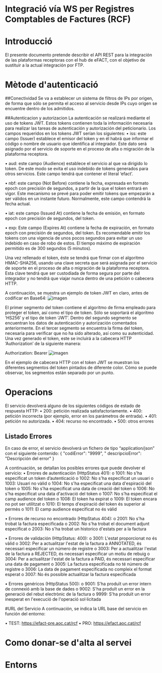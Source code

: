 # Integració vía WS per Registres Comptables de Factures (RCF)

# Introducció
El presente documento pretende describir el API REST para la integración de las plataformas receptoras con el hub de eFACT, con el objetivo de sustituir a la actual integración por FTP.

# Mètode d'autenticació
##Conectividad
Se va a establecer un sistema de filtros de IPs por origen, de forma que sólo se permita el acceso al servicio desde IPs cuyo origen se encuentre dentro de los admitidos.

##Autenticacion y autorizacion
La autenticación se realizará mediante el uso de tokens JWT. Estos tokens contienen toda la información necesaria para realizar las tareas de autenticación y autorización del peticionario. 
Los campos requeridos en los tokens JWT serían los siguientes:
•	iss: este campo (Issuer) establece el emisor del token y en él habrá que informar el código o nombre de usuario que identifica al integrador. Este dato será asignado por el servicio de soporte en el proceso de alta o migración de la plataforma receptora.

•	aud: este campo (Audience) establece el servicio al que va dirigido lo token. De este modo se evita el uso indebido de tokens generados para otros servicios. Este campo tendrá que contener el literal ‘efact’.

•	nbf: este campo (Not Before) contiene la fecha, expresada en formato epoch con precisión de segundos, a partir de la que el token entrará en vigor. Este mecanismo se prevé para poder emitir tokens que empezarán a ser válidos en un instante futuro. Normalmente, este campo contendrá la fecha actual.

•	iat: este campo (Issued At) contiene la fecha de emisión, en formato epoch con precisión de segundos, del token.

•	exp: Este campo (Expires At) contiene la fecha de expiración, en formato epoch con precisión de segundos, del token. Es recomendable emitir los tokens con una vigencia de unos pocos segundos para evitar un uso indebido en caso de robo de estos. El tiempo máximo de expiración permitido es de 300 segundos (5 minutos).

Una vez rellenado el token, éste se tendrá que firmar con el algoritmo HMAC-SHA256, usando una clave secreta que será asignada por el servicio de soporte en el proceso de alta o migración de la plataforma receptora. Esta clave tendrá que ser custodiada de forma segura por parte del integrador y no tendrá que viajar nunca dentro de una petición o cabecera HTTP.

A continuación, se muestra un ejemplo de token JWT en claro, antes de codificar en Base64:
![imagen](https://github.com/ConsorciAOC/eFact/assets/92558339/56688b5b-7f44-4311-ba04-4910577f7c9f)

El primer segmento del token contiene el algoritmo de firma empleado para proteger el token, así como el tipo de token. Sólo se soportará el algoritmo ‘HS256’ y el tipo de token ‘JWT’. Dentro del segundo segmento se encuentran los datos de autenticación y autorización comentados anteriormente. En el tercer segmento se encuentra la firma del token, necesaria para verificar que no ha sido alterado, así como su autenticidad.
Una vez generado el token, este se incluirá a la cabecera HTTP ‘Authorization’ de la siguiente manera:

Authorization: Bearer 
![imagen](https://github.com/ConsorciAOC/eFact/assets/92558339/47bb7a04-9607-4942-b539-45b81043d10d)

En el ejemplo de cabecera HTTP con el token JWT se muestran los diferentes segmentos del token pintados de diferente color. Cómo se puede observar, los segmentos están separado por un punto.
# Operacions
El servicio devolverá alguno de los siguientes códigos de estado de respuesta HTTP:
•	200: petición realizada satisfactoriamente.
•	400: petición incorrecta (por ejemplo, error en los parámetros de entrada).
•	401: petición no autorizada.
•	404: recurso no encontrado.
•	500: otros errores



## Listado Errores

En caso de error, el servicio devolverá un fichero de tipo “application/json” con el siguiente contenido:
{
   "codiError": "9999",
   " descripcioError": "Descripción del error"
}

A continuación, se detallan los posibles errores que puede devolver el servicio:
•	Errores de autenticación (HttpStatus 401):
o	1001: No s'ha especificat un token d’autenticació
o	1002: No s'ha especificat un usuari
o	1003: Usuari no vàlid
o	1004: No s'ha especificat una data d'espiració del token
o	1005: No s'ha especificat una data de creació del token
o	1006: No s'ha especificat una data d'activació del token
o	1007: No s'ha especificat el camp audience del token
o	1008: El token ha expirat
o	1009: El token encara no pot ser utilitzat
o	1010: El temps d'expiració del token és superior al permès
o	1011: El camp audience especificat no és vàlid

•	Errores de recurso no encontrado (HttpStatus 404):
o	2001: No s'ha trobat la factura especificada
o	2002: No s'ha trobat el document adjunt especificat
o	2003: No s'ha trobat un historico d'estats per a la factura

•	Errores de validación (HttpStatus: 400):
o	3001: L'estat proporcionat no és vàlid
o	3002: Per a actualitzar l'estat de la factura a ANNOTATED, és necessari especificar un número de registre
o	3003: Per a actualitzar l'estat de la factura a REJECTED, és necessari especificar un motiu de rebuig
o	3004: Per a actualitzar l'estat de la factura a PAID, és necessari especificar una data de pagament
o	3005: La factura especificada no té número de registre
o	3006: La data de pagament especificada no compleix el format esperat
o	3007: No és possible actualitzar la factura especificada

•	Errores genéricos (HttpStatus 500):
o	9001: S'ha produït un error intern de connexió amb la base de dades
o	9002: S'ha produït un error en la generació del rebut electrònic de la factura
o	9999: S'ha produït un error inesperat en l'execució de l'operació sol·licitada



#URL del Servicio
A continuación, se indica la URL base del servicio en función del entorno:

•	TEST: https://efact-pre.aoc.cat/rcf 
•	PRO:  https://efact.aoc.cat/rcf


# Como donar-se d'alta al servei

# Entorns

